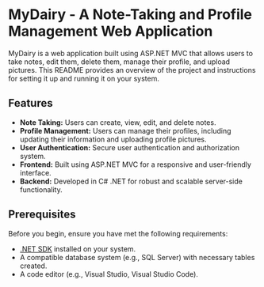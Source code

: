# MyDairy - A Note-Taking and Profile Management Web Application

MyDairy is a web application built using ASP.NET MVC that allows users to take notes, edit them, delete them, manage their profile, and upload pictures. This README provides an overview of the project and instructions for setting it up and running it on your system.

## Features

- **Note Taking:** Users can create, view, edit, and delete notes.
- **Profile Management:** Users can manage their profiles, including updating their information and uploading profile pictures.
- **User Authentication:** Secure user authentication and authorization system.
- **Frontend:** Built using ASP.NET MVC for a responsive and user-friendly interface.
- **Backend:** Developed in C# .NET for robust and scalable server-side functionality.

## Prerequisites

Before you begin, ensure you have met the following requirements:

- [.NET SDK](https://dotnet.microsoft.com/download) installed on your system.
- A compatible database system (e.g., SQL Server) with necessary tables created.
- A code editor (e.g., Visual Studio, Visual Studio Code).
